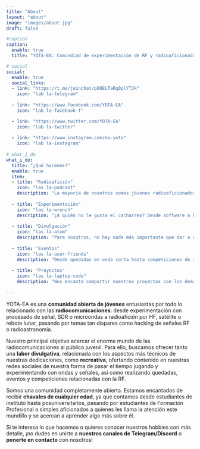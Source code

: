 ```yaml
---
title: "About"
layout: "about"
image: "images/about.jpg"
draft: false

#caption
caption:
  enable: true
  title: "YOTA-EA: Comundiad de experimentación de RF y radioaficionados jóvenes de España"

# social
social:
  enable: true
  social_links:
  - link: "https://t.me/joinchat/p80ELTaRq0plYTJk"
    icon: "lab la-telegram"
    
  - link: "https://www.facebook.com/YOTA-EA"
    icon: "lab la-facebook-f"

  - link: "https://www.twitter.com/YOTA-EA"
    icon: "lab la-twitter"
    
  - link: "https://www.instagram.com/ea.yota"
    icon: "lab la-instagram"
    
# what_i_do
what_i_do:
  title: "¿Qué hacemos?"
  enable: true
  item:
  - title: "Radioafición"
    icon: "las la-podcast"
    description: "La mayoría de nosotros somos jóvenes radioaficionados que buscan contactos en las frecuencias o propagaciones más raras!"
    
  - title: "Experimentación"
    icon: "las la-wrench"
    description: "¿A quién no le gusta el cacharreo? Desde software a hardware, hacemos temas de DSP, SDR, diseño de antenas, comunicaciones digitales..."
    
  - title: "Divulgación"
    icon: "las la-atom"
    description: "Para nosotros, no hay nada más importante que dar a conocer al resto del mundo nuestor hobbie y poder compartirlo con los demás"
    
  - title: "Eventos"
    icon: "las la-user-friends"
    description: "Desde quedadas en onda corta hasta competiciones de radioafición, pasando por charlas y workshops para el resto de la comunidad"
    
  - title: "Proyectos"
    icon: "las la-laptop-code"
    description: "Nos encanta compartir nuestros proyectos con los demás, darnos nuevas ideas sobre cómo mejorar y encontrar en el resto de la comunidad un apoyo"
 
---
```


YOTA-EA es una **comunidad abierta de jóvenes** entusiastas por todo lo relacionado con las **radiocomunicaciones**: desde experimentación con procesado de señal, SDR o microondas a radioafición por HF, satélite o rebote lunar, pasando por temas tan dispares como hacking de señales RF o radioastronomía. 

Nuestro principal objetivo acercar el enorme mundo de las radiocomunicaciones al público juvenil. Para ello, buscamos ofrecer tanto una **labor divulgativa**, relacionada con los aspectos más técnicos de nuestras dedicaciones, como **recreativa**, ofertando contenido en nuestras redes sociales de nuestra forma de pasar el tiempo jugando y experimentando con ondas y señales, así como realizando quedadas, eventos y competiciones relacionadas con la RF. 

Somos una comunidad completamente abierta. Estamos encantados de recibir **chavales de cualquier edad**, ya que contamos desde estudiantes de instituto hasta posuniversitarios, pasando por estudiantes de Formación Profesional o simples aficionados a quienes les llama la atención este mundillo y se acercan a aprender algo más sobre él. 

Si te interesa lo que hacemos o quieres conocer nuestros hobbies con más detalle, ¡no dudes en unirte a **nuestros canales de Telegram/Discord** o **ponerte en contacto** con nosotros!


